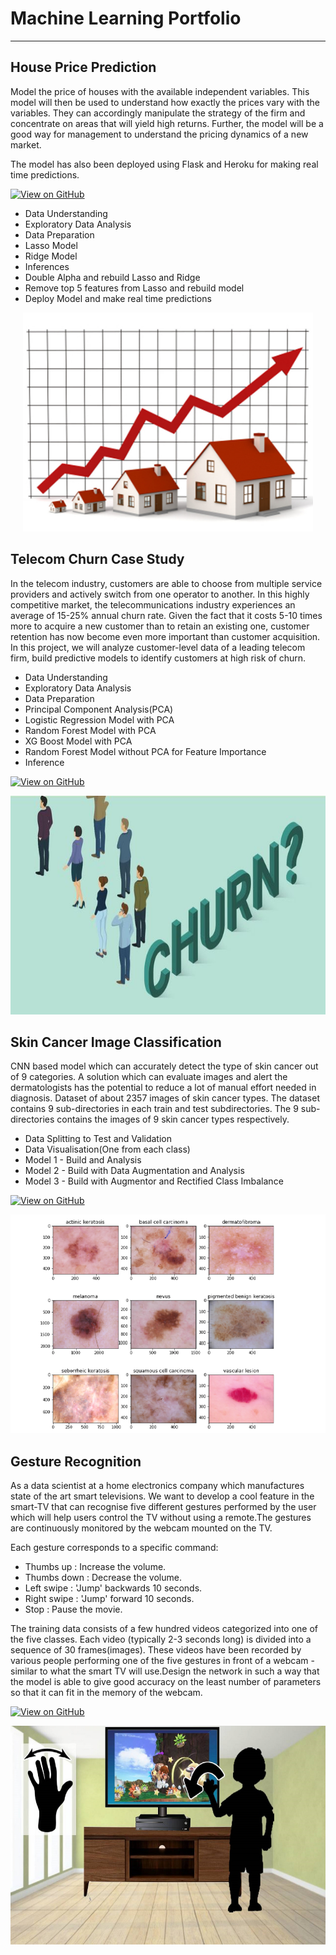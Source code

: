 # Machine Learning Portfolio

---

## House Price Prediction

Model the price of houses with the available independent variables. This model will then be used to understand how exactly the prices vary with the variables. They can accordingly manipulate the strategy of the firm and concentrate on areas that will yield high returns. Further, the model will be a good way for management to understand the pricing dynamics of a new market.

The model has also been deployed using Flask and Heroku for making real time predictions.

[![View on GitHub](https://img.shields.io/badge/GitHub-View_on_GitHub-blue?logo=GitHub)](https://github.com/lipikapanda/HousePrice_AdvanceRegression)

* Data Understanding
* Exploratory Data Analysis
* Data Preparation
* Lasso Model
* Ridge Model
* Inferences
* Double Alpha and rebuild Lasso and Ridge
* Remove top 5 features from Lasso and rebuild model
* Deploy Model and make real time predictions

<center><img src="assets/img/HousePrice.jpg" height="350"/></center>

## Telecom Churn Case Study

In the telecom industry, customers are able to choose from multiple service providers and actively switch from one operator to another. In this highly competitive market, the telecommunications industry experiences an average of 15-25% annual churn rate. Given the fact that it costs 5-10 times more to acquire a new customer than to retain an existing one, customer retention has now become even more important than customer acquisition. In this project, we will analyze customer-level data of a leading telecom firm, build predictive models to identify customers at high risk of churn.

* Data Understanding
* Exploratory Data Analysis
* Data Preparation
* Principal Component Analysis(PCA)
* Logistic Regression Model with PCA
* Random Forest Model with PCA
* XG Boost Model with PCA
* Random Forest Model without PCA for Feature Importance
* Inference

[![View on GitHub](https://img.shields.io/badge/GitHub-View_on_GitHub-blue?logo=GitHub)](https://github.com/lipikapanda/Telecom-Churn-CaseStudy)

<center><img src="assets/img/TelecomChurn.jpg" height="350"/></center>


## Skin Cancer Image Classification

CNN based model which can accurately detect the type of skin cancer out of 9 categories. A solution which can evaluate images and alert the dermatologists has the potential to reduce a lot of manual effort needed in diagnosis. Dataset of about 2357 images of skin cancer types. The dataset contains 9 sub-directories in each train and test subdirectories. The 9 sub-directories contains the images of 9 skin cancer types respectively.

* Data Splitting to Test and Validation
* Data Visualisation(One from each class)
* Model 1 - Build and Analysis
* Model 2 - Build with Data Augmentation and Analysis
* Model 3 - Build with Augmentor and Rectified Class Imbalance

[![View on GitHub](https://img.shields.io/badge/GitHub-View_on_GitHub-blue?logo=GitHub)](https://github.com/lipikapanda/CNN_SkinCancer_ImageClassification)

<center><img src="assets/img/SkinCancerClassificationCNN.png" height="350"/></center>


## Gesture Recognition

As a data scientist at a home electronics company which manufactures state of the art smart televisions. We want to develop a cool feature in the smart-TV that can recognise five different gestures performed by the user which will help users control the TV without using a remote.The gestures are continuously monitored by the webcam mounted on the TV. 

Each gesture corresponds to a specific command:
* Thumbs up : Increase the volume.
* Thumbs down : Decrease the volume.
* Left swipe : 'Jump' backwards 10 seconds.
* Right swipe : 'Jump' forward 10 seconds.
* Stop : Pause the movie.

The training data consists of a few hundred videos categorized into one of the five classes. Each video (typically 2-3 seconds long) is divided into a sequence of 30 frames(images). These videos have been recorded by various people performing one of the five gestures in front of a webcam - similar to what the smart TV will use.Design the network in such a way that the model is able to give good accuracy on the least number of parameters so that it can fit in the memory of the webcam.

[![View on GitHub](https://img.shields.io/badge/GitHub-View_on_GitHub-blue?logo=GitHub)](https://github.com/lipikapanda/Gesture-Recognition)

<center><img src="assets/img/GR.png" height="350"/></center>
